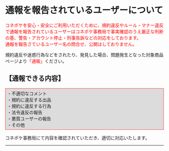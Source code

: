 # 通報を報告されているユーザーについて

<font color="#ff0000">コネポケを安心・安全にご利用いただくために、規約違反やルール・マナー違反で通報を報告されているユーザーはコネポケ事務局で事実確認のうえ厳正な判断の基、警告・アカウント停止・刑事告訴などの対応をしております。  
通報を報告さているユーザー名の問合せ、公開はしておりません。
</font>

規約違反や迷惑行為などをされたり、発見した場合、問題発生となった対象商品ページより<font color="#ff0000">「通報」</font>ください。
<h2>【通報できる内容】</h2>
<div style="padding: 5px; margin-top: 15px; margin-bottom: 15px; border: 1px solid #ff3333; background-color: #dcdcdc;">
・不適切なコメント<br>
・規約に違反する出品<br>
・規約に違反する行為<br>
・法令違反の報告<br>
・悪質ユーザーの報告<br>
・その他</div>

コネポケ事務局にて内容を確認されていただき、適切に対応いたします。  
<hr>